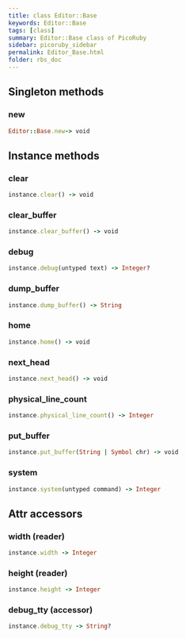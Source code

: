 ```yaml
---
title: class Editor::Base
keywords: Editor::Base
tags: [class]
summary: Editor::Base class of PicoRuby
sidebar: picoruby_sidebar
permalink: Editor_Base.html
folder: rbs_doc
---
```

## Singleton methods
### new

```ruby
Editor::Base.new-> void
```
## Instance methods
### clear

```ruby
instance.clear() -> void
```
### clear_buffer

```ruby
instance.clear_buffer() -> void
```
### debug

```ruby
instance.debug(untyped text) -> Integer?
```
### dump_buffer

```ruby
instance.dump_buffer() -> String
```
### home

```ruby
instance.home() -> void
```
### next_head

```ruby
instance.next_head() -> void
```
### physical_line_count

```ruby
instance.physical_line_count() -> Integer
```
### put_buffer

```ruby
instance.put_buffer(String | Symbol chr) -> void
```
### system

```ruby
instance.system(untyped command) -> Integer
```
## Attr accessors
### width (reader)
```ruby
instance.width -> Integer
```
### height (reader)
```ruby
instance.height -> Integer
```
### debug_tty (accessor)
```ruby
instance.debug_tty -> String?
```
